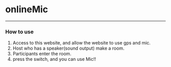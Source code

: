# onlineMic
---
### How to use
1. Access to this website, and allow the website to use gps and mic.
2. Host who has a speaker(sound output) make a room.
3. Participants enter the room.
4. press the switch, and you can use Mic!!
